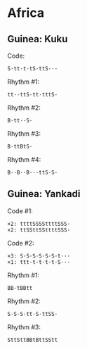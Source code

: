 # Africa

## Guinea: Kuku

Code:

```
Ś·tt·t·tS·ttS···
```

Rhythm #1:

```
tt··ttS·tt·tttS·
```

Rhythm #2:

```
B·tt··S·
```

Rhythm #3:

```
B·ttBtS·
```

Rhythm #4:

```
B··B··B···ttS·S·
```

## Guinea: Yankadi

Code #1:

```
×2: ttttSSSSttttSSS·
×2: ttSSttSSttttSSS·
```

Code #2:

```
×3: S·S·S·S·S·S·t···
×1: ttt·t·t·t·t·S···
```

Rhythm #1:

```
BB·tBBtt
```

Rhythm #2:

```
S·S·S·tt·S·ttSS·
```

Rhythm #3:

```
SttSttBBtBttSStt
```